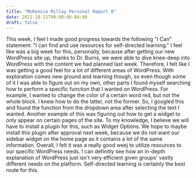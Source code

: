 ```yaml
---
title: "McKensie Millay Personal Report 8"
date: 2021-10-21T00:00:00-04:00
draft: false
---
```


This week, I feel I made good progress towards the following "I Can" statement: "I can find and use resources for self-directed learning." I feel like was a big 
week for this, personally, because after getting our new WordPress site up, thanks to Dr. Burns, we were able to dive knee-deep into WordPress with the content 
we had planned last week. Therefore, I felt like I was getting a good feel for a lot of different areas of WordPress. With exploration comes new ground and learning
though, so even though some of it I was able to figure out on my own, other parts I found myself searching how to perform a specific function that I wanted on 
WordPress. For example, I wanted to change the color of a certain word red, but not the whole block. I knew how to do the latter, not the former. So, I googled
this and found the function from the dropdown area after selecting the text I wanted. Another example of this was figuring out how to get a widget to only appear 
on certain pages of the site. To my knowledge, I believe we will have to install a plugin for this, such as Widget Options. We hope to maybe install this plugin
after approval next week, because we do not want our sidebar widget on the home page as it contains a lot of the same information. Overall, I felt it was a really
good weej to utilize resources to our specific WordPress needs. I can definitly see how an in-depth explanation of WordPress just isn't very efficient given groups'
vastly different needs on the platform. Self-directed learning is certainly the best route for this. 
